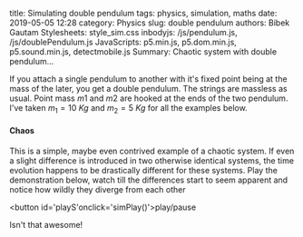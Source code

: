 title: Simulating double pendulum
tags: physics, simulation, maths
date: 2019-05-05 12:28
category: Physics
slug: double pendulum
authors: Bibek Gautam
Stylesheets: style_sim.css
inbodyjs: /js/pendulum.js, /js/doublePendulum.js
JavaScripts: p5.min.js, p5.dom.min.js, p5.sound.min.js, detectmobile.js
Summary: Chaotic system with double pendulum...

If you attach a single pendulum to another with it's fixed point being at the mass of the later, you get a double pendulum. The strings are massless as usual. Point mass $m1$ and $m2$ are hooked at the ends of the two pendulum. I've taken $m_1 = 10\ Kg$ and $m_2 = 5\ Kg$ for all the examples below.
<div id='trailer' class='sketchContainer'></div>

#### Chaos
This is a simple, maybe even contrived example of a chaotic system. If even a slight difference is
introduced in two otherwise identical systems, the time evolution happens to be drastically different for these systems. Play the demonstration below, watch till the differences start to seem apparent and notice how wildly they diverge from each other  

<span id='slight_1' class='sketchContainer'></span> <span id='slight_2' class='sketchContainer'></span>

<button id='playS'onclick='simPlay()'>play/pause</button>


Isn't that awesome!
